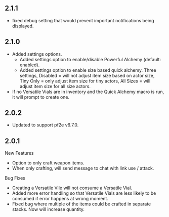 ## 2.1.1
- fixed debug setting that would prevent important notifications being displayed.

## 2.1.0
- Added settings options.
  - Added settings option to enable/disable Powerful Alchemy (default: enabled).
  - Added settings option to enable size based quick alchemy. Three settings, Disabled = will not adjust item size based on actor size, Tiny Only = only adjust item size for tiny actors, All Sizes = will adjust item size for all size actors. 
- If no Versatile Vials are in inventory and the Quick Alchemy macro is run, it will prompt to create one. 

## 2.0.2
- Updated to support pf2e v6.7.0.

## 2.0.1
New Features
- Option to only craft weapon items.
- When only crafting, will send message to chat with link use / attack.

Bug Fixes
- Creating a Versatile Vile will not consume a Versatile Vial. 
- Added more error handling so that Versatile Vials are less likely to be consumed if error happens at wrong moment. 
- Fixed bug where multiple of the items could be crafted in separate stacks. Now will increase quantity.
